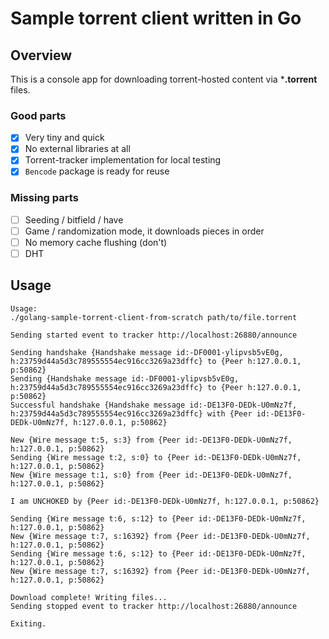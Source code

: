 # Sample torrent client written in Go

## Overview

This is a console app for downloading torrent-hosted content via ***.torrent** files.

### Good parts

* [x] Very tiny and quick
* [x] No external libraries at all
* [x] Torrent-tracker implementation for local testing
* [x] `Bencode` package is ready for reuse

### Missing parts

* [ ] Seeding / bitfield / have
* [ ] Game / randomization mode, it downloads pieces in order
* [ ] No memory cache flushing (don't)
* [ ] DHT

## Usage

```
Usage:
./golang-sample-torrent-client-from-scratch path/to/file.torrent
```

```
Sending started event to tracker http://localhost:26880/announce

Sending handshake {Handshake message id:-DF0001-ylipvsb5vE0g, h:23759d44a5d3c789555554ec916cc3269a23dffc} to {Peer h:127.0.0.1, p:50862}
Sending {Handshake message id:-DF0001-ylipvsb5vE0g, h:23759d44a5d3c789555554ec916cc3269a23dffc} to {Peer h:127.0.0.1, p:50862}
Successful handshake {Handshake message id:-DE13F0-DEDk-U0mNz7f, h:23759d44a5d3c789555554ec916cc3269a23dffc} with {Peer id:-DE13F0-DEDk-U0mNz7f, h:127.0.0.1, p:50862}

New {Wire message t:5, s:3} from {Peer id:-DE13F0-DEDk-U0mNz7f, h:127.0.0.1, p:50862}
Sending {Wire message t:2, s:0} to {Peer id:-DE13F0-DEDk-U0mNz7f, h:127.0.0.1, p:50862}
New {Wire message t:1, s:0} from {Peer id:-DE13F0-DEDk-U0mNz7f, h:127.0.0.1, p:50862}

I am UNCHOKED by {Peer id:-DE13F0-DEDk-U0mNz7f, h:127.0.0.1, p:50862}

Sending {Wire message t:6, s:12} to {Peer id:-DE13F0-DEDk-U0mNz7f, h:127.0.0.1, p:50862}
New {Wire message t:7, s:16392} from {Peer id:-DE13F0-DEDk-U0mNz7f, h:127.0.0.1, p:50862}
Sending {Wire message t:6, s:12} to {Peer id:-DE13F0-DEDk-U0mNz7f, h:127.0.0.1, p:50862}
New {Wire message t:7, s:16392} from {Peer id:-DE13F0-DEDk-U0mNz7f, h:127.0.0.1, p:50862}

Download complete! Writing files...
Sending stopped event to tracker http://localhost:26880/announce

Exiting.

```
